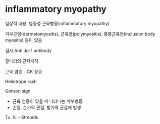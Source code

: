 # inflammatory myopathy

임상적 내용: 염증성 근육병증(inflammatory myopathy)

피부근염(dermatomyositis), 근육염(polymyositis), 중증근육염(inclusion body myositis) 등이 있음

검사
Anti Jo-1 antibody

팔다리의 근력저하

근육 염증 - CK 상승

Heliotrope rash

Gottron sign
- 근육 염증이 있을 때 나타나는 피부병증
- 손등, 손가락 관절, 발가락 관절에 발생

Tx.
1L - Streoids
